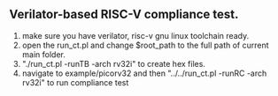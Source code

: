 ## Verilator-based RISC-V compliance test.

1. make sure you have verilator, risc-v gnu linux toolchain ready.
2. open the run_ct.pl and change $root_path to the full path of current main folder.
3. "./run_ct.pl -runTB -arch rv32i" to create hex files.
4. navigate to example/picorv32 and then "../../run_ct.pl -runRC -arch rv32i" to run compliance test
